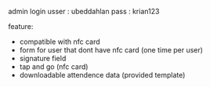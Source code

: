 admin login
usser : ubeddahlan
pass : krian123

feature:

- compatible with nfc card
- form for user that dont have nfc card (one time per user)
- signature field
- tap and go (nfc card)
- downloadable attendence data (provided template)
